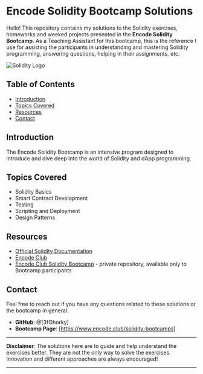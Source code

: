 # Encode Solidity Bootcamp Solutions

Hello! This repository contains my solutions to the Solidity exercises, homeworks and weeked projects presented in the **Encode Solidity Bootcamp**. As a Teaching Assistant for this bootcamp, this is the reference I use for assisting the participants in understanding and mastering Solidity programming, answering questions, helping in their assignments, etc.

![Solidity Logo](https://www.cdnlogo.com/logos/s/73/solidity.svg)  <!-- If you have a logo or relevant image -->

## Table of Contents

- [Introduction](#introduction)
- [Topics Covered](#topics-covered)
- [Resources](#resources)
- [Contact](#contact)

## Introduction

The Encode Solidity Bootcamp is an intensive program designed to introduce and dive deep into the world of Solidity and dApp programming.

## Topics Covered

- Solidity Basics
- Smart Contract Development
- Testing 
- Scripting and Deployment
- Design Patterns

## Resources

- [Official Solidity Documentation](https://solidity.readthedocs.io/)
- [Encode Club](https://www.encode.club/)
- [Encode Club Solidity Bootcamp](https://github.com/Encode-Club-Solidity-Bootcamp) - private repository, available only to Bootcamp participants

## Contact

Feel free to reach out if you have any questions related to these solutions or the bootcamp in general.

- **GitHub**: @[3fOhorky]
- **Bootcamp Page**: [https://www.encode.club/solidity-bootcamps]

---

**Disclaimer**: The solutions here are to guide and help understand the exercises better. They are not the only way to solve the exercises. Innovation and different approaches are always encouraged!

---

